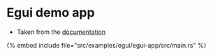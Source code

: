 # Egui demo app

* Taken from the [documentation](https://docs.rs/eframe/0.24.0/eframe/)

{% embed include file="src/examples/egui/egui-app/src/main.rs" %}



